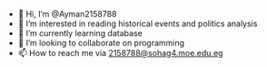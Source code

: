 - 👋 Hi, I’m @Ayman2158788
- 👀 I’m interested in reading historical events and politics analysis
- 🌱 I’m currently learning database
- 💞️ I’m looking to collaborate on programming
- 📫 How to reach me via 2158788@sohag4.moe.edu.eg

<!OR ayman.2158788@t3.moe.edu.eg
Ayman2158788/Ayman2158788 is a ✨ special ✨ repository because its `README.md` (this file) appears on your GitHub profile.
You can click the Preview link to take a look at your changes.
waiting for support
Thanks in adavnce.
